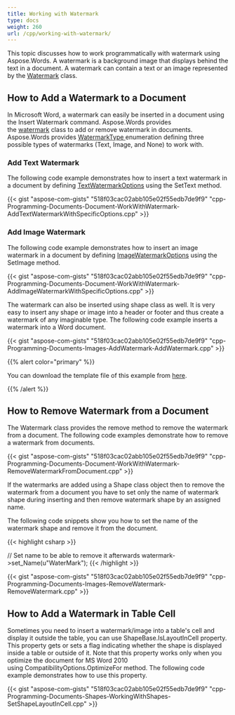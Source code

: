 ```yaml
---
title: Working with Watermark
type: docs
weight: 260
url: /cpp/working-with-watermark/
---
```


This topic discusses how to work programmatically with watermark using Aspose.Words. A watermark is a background image that displays behind the text in a document. A watermark can contain a text or an image represented by the [Watermark](https://apireference.aspose.com/words/cpp/class/aspose.words.watermark/) class.
## **How to Add a Watermark to a Document**
In Microsoft Word, a watermark can easily be inserted in a document using the Insert Watermark command. Aspose.Words provides the [watermark](https://apireference.aspose.com/words/cpp/class/aspose.words.watermark/) class to add or remove watermark in documents. Aspose.Words provides [WatermarkType ](https://apireference.aspose.com/words/cpp/namespace/aspose.words/#adf56f9ff1b83ce3669804ca8e86596d9)enumeration defining three possible types of watermarks (Text, Image, and None) to work with. 
### **Add Text Watermark**
The following code example demonstrates how to insert a text watermark in a document by defining [TextWatermarkOptions](https://apireference.aspose.com/words/cpp/class/aspose.words.text_watermark_options/) using the SetText method.

{{< gist "aspose-com-gists" "518f03cac02abb105e02f55edb7de9f9" "cpp-Programming-Documents-Document-WorkWithWatermark-AddTextWatermarkWithSpecificOptions.cpp" >}}
### **Add Image Watermark**
The following code example demonstrates how to insert an image watermark in a document by defining [ImageWatermarkOptions](https://apireference.aspose.com/words/cpp/class/aspose.words.image_watermark_options/) using the SetImage method.

{{< gist "aspose-com-gists" "518f03cac02abb105e02f55edb7de9f9" "cpp-Programming-Documents-Document-WorkWithWatermark-AddImageWatermarkWithSpecificOptions.cpp" >}}

The watermark can also be inserted using shape class as well. It is very easy to insert any shape or image into a header or footer and thus create a watermark of any imaginable type. The following code example inserts a watermark into a Word document.

{{< gist "aspose-com-gists" "518f03cac02abb105e02f55edb7de9f9" "cpp-Programming-Documents-Images-AddWatermark-AddWatermark.cpp" >}}

{{% alert color="primary" %}} 

You can download the template file of this example from [here](https://github.com/aspose-words/Aspose.Words-for-.NET/blob/master/Examples/Data/Programming-Documents/Images/TestFile.Watermark.doc). 

{{% /alert %}} 


## **How to Remove Watermark from a Document**
The Watermark class provides the remove method to remove the watermark from a document. The following code examples demonstrate how to remove a watermark from documents.

{{< gist "aspose-com-gists" "518f03cac02abb105e02f55edb7de9f9" "cpp-Programming-Documents-Document-WorkWithWatermark-RemoveWatermarkFromDocument.cpp" >}}

If the watermarks are added using a Shape class object then to remove the watermark from a document you have to set only the name of watermark shape during inserting and then remove watermark shape by an assigned name.

The following code snippets show you how to set the name of the watermark shape and remove it from the document.



{{< highlight csharp >}}

// Set name to be able to remove it afterwards
watermark->set_Name(u"WaterMark");
{{< /highlight >}}



{{< gist "aspose-com-gists" "518f03cac02abb105e02f55edb7de9f9" "cpp-Programming-Documents-Images-RemoveWatermark-RemoveWatermark.cpp" >}}
## **How to Add a Watermark in Table Cell**
Sometimes you need to insert a watermark/image into a table's cell and display it outside the table, you can use ShapeBase.IsLayoutInCell property. This property gets or sets a flag indicating whether the shape is displayed inside a table or outside of it. Note that this property works only when you optimize the document for MS Word 2010 using CompatibilityOptions.OptimizeFor method. The following code example demonstrates how to use this property. 

{{< gist "aspose-com-gists" "518f03cac02abb105e02f55edb7de9f9" "cpp-Programming-Documents-Shapes-WorkingWithShapes-SetShapeLayoutInCell.cpp" >}}

